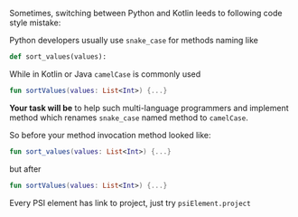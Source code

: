 Sometimes, switching between Python and Kotlin leeds to following code style mistake:

Python developers usually use `snake_case` for methods naming like
```python
def sort_values(values):
```
While in Kotlin or Java `camelCase` is commonly used
```Kotlin
fun sortValues(values: List<Int>) {...}
```

**Your task will be** to help such multi-language programmers and
implement method which renames `snake_case` named method to `camelCase`.

So before your method invocation method looked like:
```Kotlin
fun sort_values(values: List<Int>) {...}
```
but after
```Kotlin
fun sortValues(values: List<Int>) {...}
```

<div class="hint" title="How to get project for WriteActionCommand?">

Every PSI element has link to project, just try `psiElement.project`
</div>
